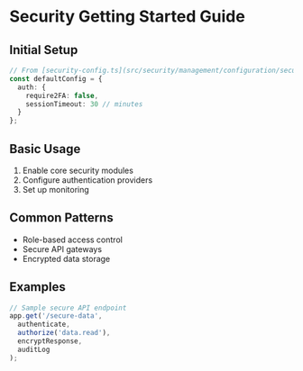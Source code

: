 # Security Getting Started Guide

## Initial Setup
```typescript
// From [security-config.ts](src/security/management/configuration/security-config.ts)
const defaultConfig = {
  auth: {
    require2FA: false,
    sessionTimeout: 30 // minutes
  }
};
```

## Basic Usage
1. Enable core security modules
2. Configure authentication providers
3. Set up monitoring

## Common Patterns
- Role-based access control
- Secure API gateways
- Encrypted data storage

## Examples
```typescript
// Sample secure API endpoint
app.get('/secure-data', 
  authenticate, 
  authorize('data.read'), 
  encryptResponse,
  auditLog
);